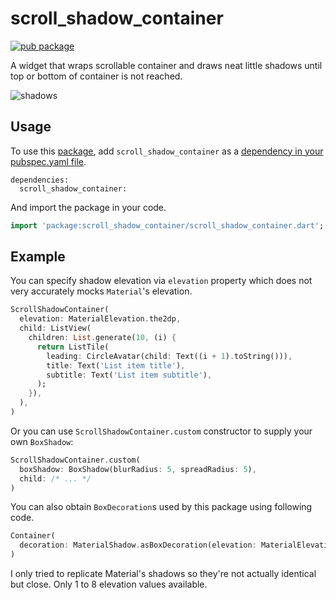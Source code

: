 # scroll_shadow_container

[![pub package](https://img.shields.io/pub/v/scroll_shadow_container.svg)](https://pub.dartlang.org/packages/scroll_shadow_container)

A widget that wraps scrollable container and draws neat little shadows until top or bottom of container is not reached.

![shadows](https://user-images.githubusercontent.com/13202642/57546017-8cf06780-7364-11e9-8dc5-78a55c8d24f7.gif)

## Usage
To use this [package](https://pub.dartlang.org/packages/scroll_shadow_container), add `scroll_shadow_container` as a [dependency in your pubspec.yaml file](https://flutter.io/platform-plugins/).
```
dependencies:
  scroll_shadow_container:
```
And import the package in your code.
``` dart
import 'package:scroll_shadow_container/scroll_shadow_container.dart';
```

## Example

You can specify shadow elevation via `elevation` property which does not very accurately mocks `Material`'s elevation.

```dart
ScrollShadowContainer(
  elevation: MaterialElevation.the2dp,
  child: ListView(
    children: List.generate(10, (i) {
      return ListTile(
        leading: CircleAvatar(child: Text((i + 1).toString())),
        title: Text('List item title'),
        subtitle: Text('List item subtitle'),
      );
    }),
  ),
)

```
Or you can use `ScrollShadowContainer.custom` constructor to supply your own `BoxShadow`:

```dart
ScrollShadowContainer.custom(
  boxShadow: BoxShadow(blurRadius: 5, spreadRadius: 5),
  child: /* ... */
)
```

You can also obtain `BoxDecoration`s used by this package using following code.

```dart
Container(
  decoration: MaterialShadow.asBoxDecoration(elevation: MaterialElevation.the4dp),
)
```

I only tried to replicate Material's shadows so they're not actually identical but close. Only 1 to 8 elevation values available.
